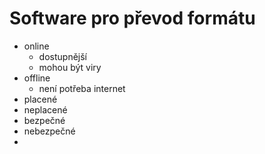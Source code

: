 # Software pro převod formátu
- online
	- dostupnější
	- mohou být viry
- offline
	- není potřeba internet
- placené
- neplacené
- bezpečné
- nebezpečné
- 